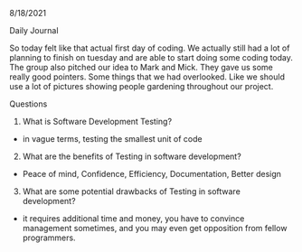 8/18/2021

Daily Journal

So today felt like that actual first day of coding. We actually still had a lot of planning to finish on tuesday and are able to start doing some coding today. The group also pitched our idea to Mark and Mick. They gave us some really good pointers. Some things that we had overlooked. Like we should use a lot of pictures showing people gardening throughout our project. 

Questions
1. What is Software Development Testing?
- in vague terms, testing the smallest unit of code
2. What are the benefits of Testing in software development?
- Peace of mind, Confidence, Efficiency, Documentation, Better design
3. What are some potential drawbacks of Testing in software development?
- it requires additional time and money, you have to convince management sometimes, and you may even get opposition from fellow programmers. 